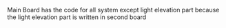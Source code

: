 Main Board has the code for all system except light elevation part because the light elevation part is written in
second board